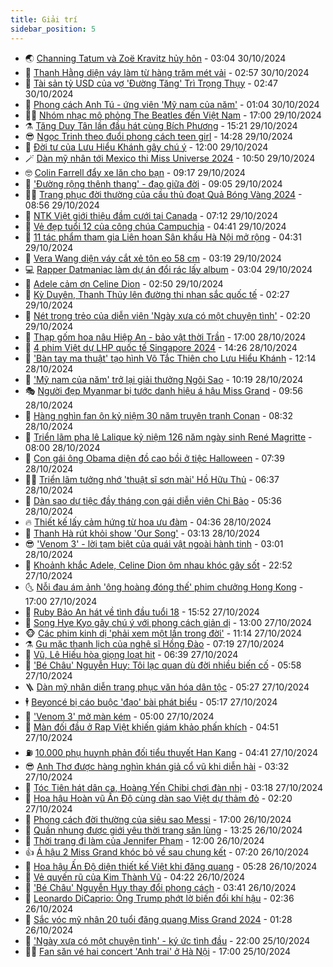 ```yaml
---
title: Giải trí
sidebar_position: 5
---
```


<!-- vnexpress-giai-tri:START -->
- 🌏 [Channing Tatum và Zoë Kravitz hủy hôn](https://vnexpress.net/channing-tatum-va-zo-kravitz-huy-hon-4810058.html) - 03:04 30/10/2024
- 💫 [Thanh Hằng diện váy làm từ hàng trăm mét vải](https://vnexpress.net/thanh-hang-dien-vay-lam-tu-hang-tram-met-vai-4810060.html) - 02:57 30/10/2024
- 🌮 [Tài sản tỷ USD của vợ &#39;Đường Tăng&#39; Trì Trọng Thụy](https://vnexpress.net/tai-san-ty-usd-cua-vo-duong-tang-tri-trong-thuy-4810047.html) - 02:47 30/10/2024
- 🧠 [Phong cách Anh Tú - ứng viên &#39;Mỹ nam của năm&#39;](https://vnexpress.net/phong-cach-anh-tu-ung-vien-my-nam-cua-nam-4809376.html) - 01:04 30/10/2024
- 👨‍🏫 [Nhóm nhạc mô phỏng The Beatles đến Việt Nam](https://vnexpress.net/nhom-nhac-mo-phong-the-beatles-den-viet-nam-4809782.html) - 17:00 29/10/2024
- ⚗️ [Tăng Duy Tân lần đầu hát cùng Bích Phương](https://vnexpress.net/tang-duy-tan-lan-dau-hat-cung-bich-phuong-4809913.html) - 15:21 29/10/2024
- 😎 [Ngọc Trinh theo đuổi phong cách teen girl](https://vnexpress.net/ngoc-trinh-theo-duoi-phong-cach-teen-girl-4809280.html) - 14:28 29/10/2024
- 🫣 [Đời tư của Lưu Hiểu Khánh gây chú ý](https://vnexpress.net/doi-tu-cua-luu-hieu-khanh-gay-chu-y-4809811.html) - 12:00 29/10/2024
- 🪄 [Dàn mỹ nhân tới Mexico thi Miss Universe 2024](https://vnexpress.net/dan-my-nhan-toi-mexico-thi-miss-universe-2024-4809816.html) - 10:50 29/10/2024
- 🤓 [Colin Farrell đẩy xe lăn cho bạn](https://vnexpress.net/colin-farrell-day-xe-lan-cho-ban-4809651.html) - 09:17 29/10/2024
- 🫶 [&#39;Đường rộng thênh thang&#39; - đạo giữa đời](https://vnexpress.net/duong-rong-thenh-thang-dao-giua-doi-4806136.html) - 09:05 29/10/2024
- 🧑‍🏫 [Trang phục đời thường của cầu thủ đoạt Quả Bóng Vàng 2024](https://vnexpress.net/trang-phuc-doi-thuong-cua-cau-thu-doat-qua-bong-vang-2024-4809616.html) - 08:56 29/10/2024
- 🦄 [NTK Việt giới thiệu đầm cưới tại Canada](https://vnexpress.net/ntk-viet-gioi-thieu-dam-cuoi-tai-canada-4809726.html) - 07:12 29/10/2024
- 💫 [Vẻ đẹp tuổi 12 của công chúa Campuchia](https://vnexpress.net/ve-dep-tuoi-12-cua-cong-chua-campuchia-4809662.html) - 04:41 29/10/2024
- 🎊 [11 tác phẩm tham gia Liên hoan Sân khấu Hà Nội mở rộng](https://vnexpress.net/11-tac-pham-tham-gia-lien-hoan-san-khau-ha-noi-mo-rong-4809361.html) - 04:31 29/10/2024
- 👹 [Vera Wang diện váy cắt xẻ tôn eo 58 cm](https://vnexpress.net/vera-wang-dien-vay-cat-xe-ton-eo-58-cm-4809635.html) - 03:19 29/10/2024
- 💻 [Rapper Datmaniac làm dự án đổi rác lấy album](https://vnexpress.net/rapper-datmaniac-lam-du-an-doi-rac-lay-album-4809238.html) - 03:04 29/10/2024
- 🤡 [Adele cảm ơn Celine Dion](https://vnexpress.net/adele-cam-on-celine-dion-4809591.html) - 02:50 29/10/2024
- 🥰 [Kỳ Duyên, Thanh Thủy lên đường thi nhan sắc quốc tế](https://vnexpress.net/ky-duyen-thanh-thuy-len-duong-thi-nhan-sac-quoc-te-4809588.html) - 02:27 29/10/2024
- 🚀 [Nét trong trẻo của diễn viên &#39;Ngày xưa có một chuyện tình&#39;](https://vnexpress.net/net-trong-treo-cua-dien-vien-ngay-xua-co-mot-chuyen-tinh-4809387.html) - 02:20 29/10/2024
- 📝 [Thạp gốm hoa nâu Hiệp An - bảo vật thời Trần](https://vnexpress.net/thap-gom-hoa-nau-hiep-an-bao-vat-thoi-tran-4806950.html) - 17:00 28/10/2024
- 🐲 [4 phim Việt dự LHP quốc tế Singapore 2024](https://vnexpress.net/4-phim-viet-du-lhp-quoc-te-singapore-2024-4809492.html) - 14:26 28/10/2024
- 🎃 [&#39;Bàn tay ma thuật&#39; tạo hình Võ Tắc Thiên cho Lưu Hiểu Khánh](https://vnexpress.net/ban-tay-ma-thuat-tao-hinh-vo-tac-thien-cho-luu-hieu-khanh-4809394.html) - 12:14 28/10/2024
- 🤠 [&#39;Mỹ nam của năm&#39; trở lại giải thưởng Ngôi Sao](https://vnexpress.net/my-nam-cua-nam-tro-lai-giai-thuong-ngoi-sao-4809377.html) - 10:19 28/10/2024
- 🎭 [Người đẹp Myanmar bị tước danh hiệu á hậu Miss Grand](https://vnexpress.net/nguoi-dep-myanmar-bi-tuoc-danh-hieu-a-hau-miss-grand-4809375.html) - 09:56 28/10/2024
- 🧰 [Hàng nghìn fan ôn kỷ niệm 30 năm truyện tranh Conan](https://vnexpress.net/hang-nghin-fan-on-ky-niem-30-nam-truyen-tranh-conan-4809254.html) - 08:32 28/10/2024
- 🦍 [Triển lãm pha lê Lalique kỷ niệm 126 năm ngày sinh René Magritte](https://vnexpress.net/trien-lam-pha-le-lalique-ky-niem-126-nam-ngay-sinh-rene-magritte-4809453.html) - 08:00 28/10/2024
- 🌝 [Con gái ông Obama diện đồ cao bồi ở tiệc Halloween](https://vnexpress.net/con-gai-ong-obama-dien-do-cao-boi-o-tiec-halloween-4809230.html) - 07:39 28/10/2024
- 🧑‍💻 [Triển lãm tưởng nhớ &#39;thuật sĩ sơn mài&#39; Hồ Hữu Thủ](https://vnexpress.net/trien-lam-tuong-nho-thuat-si-son-mai-ho-huu-thu-4809073.html) - 06:37 28/10/2024
- 🥸 [Dàn sao dự tiệc đầy tháng con gái diễn viên Chi Bảo](https://vnexpress.net/dan-sao-du-tiec-day-thang-con-gai-dien-vien-chi-bao-4809285.html) - 05:36 28/10/2024
- 🔥 [Thiết kế lấy cảm hứng từ hoa ưu đàm](https://vnexpress.net/thiet-ke-lay-cam-hung-tu-hoa-uu-dam-4809209.html) - 04:36 28/10/2024
- 🐎 [Thanh Hà rút khỏi show &#39;Our Song&#39;](https://vnexpress.net/thanh-ha-rut-khoi-show-our-song-4809184.html) - 03:13 28/10/2024
- 😎 [&#39;Venom 3&#39; - lời tạm biệt của quái vật ngoài hành tinh](https://vnexpress.net/giai-tri/phim/thu-vien-phim/venom-the-last-dance-745) - 03:01 28/10/2024
- 🦄 [Khoảnh khắc Adele, Celine Dion ôm nhau khóc gây sốt](https://vnexpress.net/khoanh-khac-adele-celine-dion-om-nhau-khoc-gay-sot-4809094.html) - 22:52 27/10/2024
- 🌜 [Nỗi đau ám ảnh &#39;ông hoàng đóng thế&#39; phim chưởng Hong Kong](https://vnexpress.net/noi-dau-am-anh-ong-hoang-dong-the-phim-chuong-hong-kong-4808944.html) - 17:00 27/10/2024
- 🚦 [Ruby Bảo An hát về tình đầu tuổi 18](https://vnexpress.net/ruby-bao-an-hat-ve-tinh-dau-tuoi-18-4809061.html) - 15:52 27/10/2024
- 🧐 [Song Hye Kyo gây chú ý với phong cách giản dị](https://vnexpress.net/song-hye-kyo-gay-chu-y-voi-phong-cach-gian-di-4809063.html) - 13:00 27/10/2024
- 🐵 [Các phim kinh dị &#39;phải xem một lần trong đời&#39;](https://vnexpress.net/cac-phim-kinh-di-phai-xem-mot-lan-trong-doi-4808997.html) - 11:14 27/10/2024
- ⚗️ [Gu mặc thanh lịch của nghệ sĩ Hồng Đào](https://vnexpress.net/gu-mac-thanh-lich-cua-nghe-si-hong-dao-4808795.html) - 07:19 27/10/2024
- 👺 [Vũ, Lê Hiếu hòa giọng loạt hit](https://vnexpress.net/vu-le-hieu-hoa-giong-loat-hit-4808946.html) - 06:39 27/10/2024
- 🌊 [&#39;Bé Châu&#39; Nguyễn Huy: Tôi lạc quan dù đời nhiều biến cố](https://vnexpress.net/be-chau-nguyen-huy-toi-lac-quan-du-doi-nhieu-bien-co-4802076.html) - 05:58 27/10/2024
- 🪜 [Dàn mỹ nhân diễn trang phục văn hóa dân tộc](https://vnexpress.net/dan-my-nhan-dien-trang-phuc-van-hoa-dan-toc-4808951.html) - 05:27 27/10/2024
- 🕴 [Beyoncé bị cáo buộc &#39;đạo&#39; bài phát biểu](https://vnexpress.net/beyonce-bi-cao-buoc-dao-bai-phat-bieu-4808960.html) - 05:17 27/10/2024
- 💃 [&#39;Venom 3&#39; mở màn kém](https://vnexpress.net/venom-3-mo-man-kem-4808939.html) - 05:00 27/10/2024
- 🦄 [Màn đối đầu ở Rap Việt khiến giám khảo phấn khích](https://vnexpress.net/man-doi-dau-o-rap-viet-khien-giam-khao-phan-khich-4808972.html) - 04:51 27/10/2024
- ⛽️ [10.000 phụ huynh phản đối tiểu thuyết Han Kang](https://vnexpress.net/10-000-phu-huynh-phan-doi-tieu-thuyet-han-kang-4808968.html) - 04:41 27/10/2024
- 😎 [Anh Thơ được hàng nghìn khán giả cổ vũ khi diễn hài](https://vnexpress.net/anh-tho-duoc-hang-nghin-khan-gia-co-vu-khi-dien-hai-4808924.html) - 03:32 27/10/2024
- 🌊 [Tóc Tiên hát dân ca, Hoàng Yến Chibi chơi đàn nhị](https://vnexpress.net/toc-tien-hat-dan-ca-hoang-yen-chibi-choi-dan-nhi-4808894.html) - 03:18 27/10/2024
- 🐲 [Hoa hậu Hoàn vũ Ấn Độ cùng dàn sao Việt dự thảm đỏ](https://vnexpress.net/hoa-hau-hoan-vu-an-do-cung-dan-sao-viet-du-tham-do-4808929.html) - 02:20 27/10/2024
- 💂 [Phong cách đời thường của siêu sao Messi](https://vnexpress.net/phong-cach-doi-thuong-cua-sieu-sao-messi-4808838.html) - 17:00 26/10/2024
- 🙉 [Quần nhung được giới yêu thời trang săn lùng](https://vnexpress.net/quan-nhung-duoc-gioi-yeu-thoi-trang-san-lung-4807182.html) - 13:25 26/10/2024
- 💪 [Thời trang đi làm của Jennifer Phạm](https://vnexpress.net/thoi-trang-di-lam-cua-jennifer-pham-4808305.html) - 12:00 26/10/2024
- 👍 [Á hậu 2 Miss Grand khóc bỏ về sau chung kết](https://vnexpress.net/a-hau-2-miss-grand-khoc-bo-ve-sau-chung-ket-4808759.html) - 07:20 26/10/2024
- 💪 [Hoa hậu Ấn Độ diện thiết kế Việt khi đăng quang](https://vnexpress.net/hoa-hau-an-do-dien-thiet-ke-viet-khi-dang-quang-4808729.html) - 05:28 26/10/2024
- 💄 [Vẻ quyến rũ của Kim Thành Vũ](https://vnexpress.net/ve-quyen-ru-cua-kim-thanh-vu-4808706.html) - 04:22 26/10/2024
- 🦩 [&#39;Bé Châu&#39; Nguyễn Huy thay đổi phong cách](https://vnexpress.net/be-chau-nguyen-huy-thay-doi-phong-cach-4807510.html) - 03:41 26/10/2024
- 🥸 [Leonardo DiCaprio: Ông Trump phớt lờ biến đổi khí hậu](https://vnexpress.net/leonardo-dicaprio-ong-trump-phot-lo-bien-doi-khi-hau-4808663.html) - 02:36 26/10/2024
- 🧰 [Sắc vóc mỹ nhân 20 tuổi đăng quang Miss Grand 2024](https://vnexpress.net/sac-voc-my-nhan-20-tuoi-dang-quang-miss-grand-2024-4808621.html) - 01:28 26/10/2024
- 💼 [&#39;Ngày xưa có một chuyện tình&#39; - ký ức tình đầu](https://vnexpress.net/giai-tri/phim/thu-vien-phim/ngay-xua-co-mot-chuyen-tinh-743) - 22:00 25/10/2024
- 🧑‍💻 [Fan săn vé hai concert &#39;Anh trai&#39; ở Hà Nội](https://vnexpress.net/fan-san-ve-hai-concert-anh-trai-o-ha-noi-4807884.html) - 17:00 25/10/2024<!-- vnexpress-giai-tri:END -->
